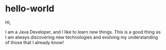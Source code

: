 # hello-world
Hi,

I am a Java Developer, and I like to learn new things. This is a good thing as I am always discovering new technologies and evolving my understanding of those that I already know!

